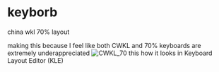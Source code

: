 # keyborb
china wkl 70% layout

making this because I feel like both CWKL and 70% keyboards are extremely underappreciated
![CWKL_70](https://user-images.githubusercontent.com/104829542/188812028-4abc7aca-5c19-4250-9d97-e49357c7aea7.png)
this how it looks in Keyboard Layout Editor (KLE)
